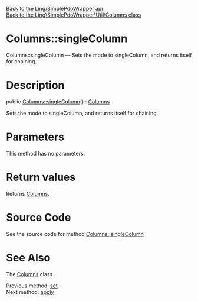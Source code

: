 [Back to the Ling/SimplePdoWrapper api](https://github.com/lingtalfi/SimplePdoWrapper/blob/master/doc/api/Ling/SimplePdoWrapper.md)<br>
[Back to the Ling\SimplePdoWrapper\Util\Columns class](https://github.com/lingtalfi/SimplePdoWrapper/blob/master/doc/api/Ling/SimplePdoWrapper/Util/Columns.md)


Columns::singleColumn
================



Columns::singleColumn — Sets the mode to singleColumn, and returns itself for chaining.




Description
================


public [Columns::singleColumn](https://github.com/lingtalfi/SimplePdoWrapper/blob/master/doc/api/Ling/SimplePdoWrapper/Util/Columns/singleColumn.md)() : [Columns](https://github.com/lingtalfi/SimplePdoWrapper/blob/master/doc/api/Ling/SimplePdoWrapper/Util/Columns.md)




Sets the mode to singleColumn, and returns itself for chaining.




Parameters
================

This method has no parameters.


Return values
================

Returns [Columns](https://github.com/lingtalfi/SimplePdoWrapper/blob/master/doc/api/Ling/SimplePdoWrapper/Util/Columns.md).








Source Code
===========
See the source code for method [Columns::singleColumn](https://github.com/lingtalfi/SimplePdoWrapper/blob/master/Util/Columns.php#L86-L90)


See Also
================

The [Columns](https://github.com/lingtalfi/SimplePdoWrapper/blob/master/doc/api/Ling/SimplePdoWrapper/Util/Columns.md) class.

Previous method: [set](https://github.com/lingtalfi/SimplePdoWrapper/blob/master/doc/api/Ling/SimplePdoWrapper/Util/Columns/set.md)<br>Next method: [apply](https://github.com/lingtalfi/SimplePdoWrapper/blob/master/doc/api/Ling/SimplePdoWrapper/Util/Columns/apply.md)<br>


